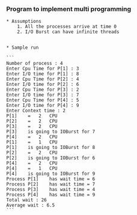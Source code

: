 ### Program to implement multi programming

    * Assumptions
        1. All the processes arrive at time 0
        2. I/O Burst can have infinite threads
        

    * Sample run 

    ```
    Number of process : 4
    Enter Cpu Time for P[1] : 3
    Enter I/O time for P[1] : 8
    Enter Cpu Time for P[2] : 4
    Enter I/O time for P[2] : 6
    Enter Cpu Time for P[3] : 2
    Enter I/O time for P[3] : 7
    Enter Cpu Time for P[4] : 5
    Enter I/O time for P[4] : 9
    Enter Context time : 2
    P[1]	=	2	CPU	
    P[2]	=	2	CPU	
    P[3]	=	2	CPU	
    P[3]	is going to IOBurst for 7
    P[4]	=	2	CPU	
    P[1]	=	1	CPU	
    P[1]	is going to IOBurst for 8
    P[2]	=	2	CPU	
    P[2]	is going to IOBurst for 6
    P[4]	=	2	CPU	
    P[4]	=	1	CPU	
    P[4]	is going to IOBurst for 9
    Process P[1]	has wait time =	6
    Process P[2]	has wait time =	7
    Process P[3]	has wait time =	4
    Process P[4]	has wait time =	9
    Total wait : 26
    Average wait : 6.5
    ```